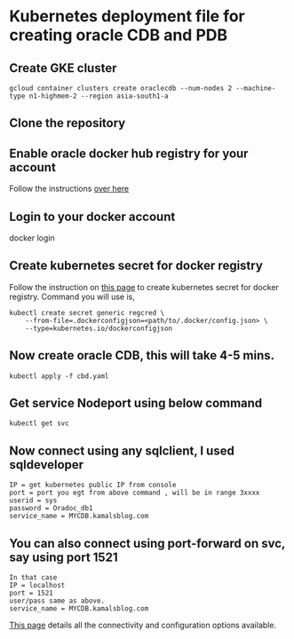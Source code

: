 # Kubernetes deployment file for creating oracle CDB and PDB
## Create GKE cluster 
```
gcloud container clusters create oraclecdb --num-nodes 2 --machine-type n1-highmem-2 --region asia-south1-a
```
## Clone the repository
## Enable oracle docker hub registry for your account 
Follow the instructions [over here](https://hub.docker.com/_/oracle-database-enterprise-edition)
## Login to your docker account
docker login
## Create kubernetes secret for docker registry 
Follow the instruction on [this page]( https://kubernetes.io/docs/tasks/configure-pod-container/pull-image-private-registry/) to create kubernetes secret for docker registry. Command you will use is, 
```
kubectl create secret generic regcred \
    --from-file=.dockerconfigjson=<path/to/.docker/config.json> \
    --type=kubernetes.io/dockerconfigjson
```
## Now create oracle CDB, this will take 4-5 mins.
```
kubectl apply -f cbd.yaml
```
## Get service Nodeport using below command
```
kubectl get svc 
```

## Now connect using any sqlclient, I used sqldeveloper
```
IP = get kubernetes public IP from console
port = port you egt from above command , will be in range 3xxxx
userid = sys
password = Oradoc_db1
service_name = MYCDB.kamalsblog.com
```

## You can also connect using port-forward on svc, say using port 1521
```
In that case 
IP = localhost
port = 1521
user/pass same as above.
service_name = MYCDB.kamalsblog.com
```
[This page](https://hub.docker.com/_/oracle-database-enterprise-edition) details all the connectivity and configuration options available.

